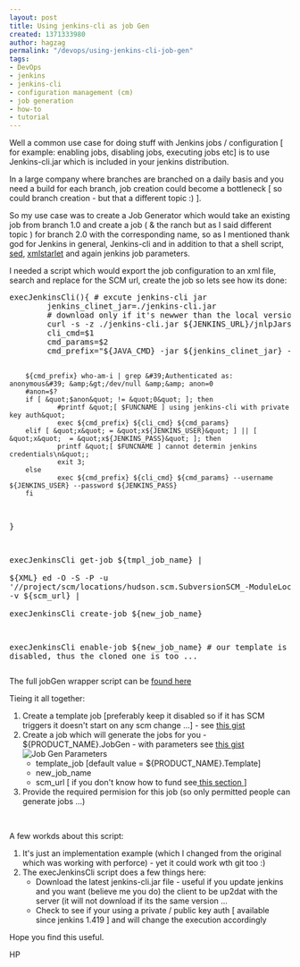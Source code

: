 ```yaml
---
layout: post
title: Using jenkins-cli as job Gen
created: 1371333980
author: hagzag
permalink: "/devops/using-jenkins-cli-job-gen"
tags:
- DevOps
- jenkins
- jenkins-cli
- configuration management (cm)
- job generation
- how-to
- tutorial
---
```

<p>Well a common use case for doing stuff with Jenkins jobs / configuration [ for example: enabling jobs, disabling jobs, executing jobs etc] is to use Jenkins-cli.jar which is included in your jenkins distribution.</p>
<p>In a large company where branches are branched on a daily basis and you need a build for each branch, job creation could become a bottleneck [ so could branch creation - but that a different topic :) ].</p>
<p>So my use case was to create a Job Generator which would take an existing job from branch 1.0 and create a job ( &amp; the ranch but as I said different topic ) for branch 2.0 with the corresponding name, so as I mentioned thank god for Jenkins in general, Jenkins-cli and in addition to that a shell script, <a href="http://www.gnu.org/software/sed/">sed</a>, <a href="http://xmlstar.sourceforge.net/">xmlstarlet</a> and again jenkins job parameters.</p>
<p>I needed a script which would export the job configuration to an xml file, search and replace for the SCM url, create the job so lets see how its done:</p>
<pre class="brush: ruby;" title="code">
execJenkinsCli(){ # excute jenkins-cli jar 
        jenkins_clinet_jar=./jenkins-cli.jar
        # download only if it&#39;s newwer than the local version [ curl -z ], the cli jar should be ofthe smae jenkins version ...
        curl -s -z ./jenkins-cli.jar ${JENKINS_URL}/jnlpJars/jenkins-cli.jar -o ${jenkins_clinet_jar} || { echo &quot;Echo  cannot obtain jenkins-cli.jar exiting&quot;; exit 2;}
        cli_cmd=$1
        cmd_params=$2
        cmd_prefix=&quot;${JAVA_CMD} -jar ${jenkins_clinet_jar} -s ${JENKINS_URL}&quot;

        ${cmd_prefix} who-am-i | grep &#39;Authenticated as: anonymous&#39; &amp;&gt;/dev/null &amp;&amp; anon=0
        #anon=$?
        if [ &quot;$anon&quot; != &quot;0&quot; ]; then
                #printf &quot;[ $FUNCNAME ] using jenkins-cli with private key auth&quot;
                exec ${cmd_prefix} ${cli_cmd} ${cmd_params}
        elif [ &quot;x&quot; = &quot;x${JENKINS_USER}&quot; ] || [ &quot;x&quot;  = &quot;x${JENKINS_PASS}&quot; ]; then
                printf &quot;[ $FUNCNAME ] cannot determin jenkins credentials\n&quot;;
                exit 3;
        else
                exec ${cmd_prefix} ${cli_cmd} ${cmd_params} --username ${JENKINS_USER} --password ${JENKINS_PASS}
        fi
}

execJenkinsCli get-job ${tmpl_job_name}  | \
  ${XML} ed -O -S -P -u &#39;//project/scm/locations/hudson.scm.SubversionSCM_-ModuleLocation/remote&#39; -v ${scm_url} | \
  execJenkinsCli create-job ${new_job_name}

  execJenkinsCli enable-job ${new_job_name} # our template is usually disabled, thus the cloned one is too ...
</pre>
<p>The full jobGen wrapper script can be <a href="https://gist.github.com/hagzag/9b0d9d74d1920e248959">found here</a></p>
<p>Tieing it all together:</p>
<ol>
	<li>
		Create a template job [preferably keep it disabled so if it has SCM triggers it doesn&#39;t start on any scm change ...] - see <a href="https://gist.github.com/hagzag/62b48fee2e28a9cf32c7">this gist</a></li>
	<li>
		Create a job which will generate the jobs for you - ${PRODUCT_NAME}.JobGen - with parameters see <a href="https://gist.github.com/hagzag/cfe6f2d47d37249aed91">this gist</a><br />
		<img alt="Job Gen Parameters" src="{% asset_path default/upload/29/JobGen-params.png %}" />
		<ul>
			<li>
				template_job [default value = ${PRODUCT_NAME}.Template]</li>
			<li>
				new_job_name</li>
			<li>
				scm_url [ if you don&#39;t know how to fund see<a href="http://www.tikalk.com/alm/xmlstarlet-nifty-command-line-xml-toolkit"> this section </a>]</li>
		</ul>
	</li>
	<li>
		Provide the required permision for this job (so only permitted people can generate jobs ...)</li>
</ol>
<p>&nbsp;</p>
<p>A few workds about this script:</p>
<ol>
	<li>
		It&#39;s just an implementation example (which I changed from the original which was working with perforce) - yet it could work wth git too :)</li>
	<li>
		The execJenkinsCli script does a few things here:
		<ul>
			<li>
				Download the latest jenkins-cli.jar file - useful if you update jenkins and you want (believe me you do) the client to be up2dat with the server (it will not download if its the same version ...</li>
			<li>
				Check to see if your using a private / public key auth [ available since jenkins 1.419 ] and will change the execution accordingly</li>
		</ul>
	</li>
</ol>
<p>Hope you find this useful.</p>
<p>HP</p>
